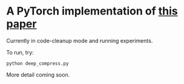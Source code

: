 # A PyTorch implementation of [this paper](https://arxiv.org/abs/1506.02626)

Currently in code-cleanup mode and running experiments.

To run, try:
```
python deep_compress.py
```

More detail coming soon.
